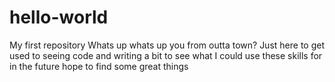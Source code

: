 # hello-world
My first repository
Whats up whats up you from outta town?
Just here to get used to seeing code and writing a bit to see what I could use these skills for in the future
hope to find some great things
